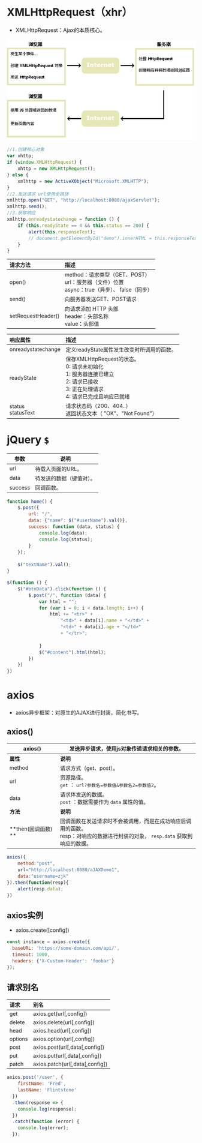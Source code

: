 # XMLHttpRequest（xhr）

- XMLHttpRequest：Ajax的本质核心。

<img src="../../pictures/ajax.gif" width=600x/>

```javascript
//1.创建核心对象
var xhttp;
if (window.XMLHttpRequest) {
    xhttp = new XMLHttpRequest();
} else {
    xmlhttp = new ActiveXObject("Microsoft.XMLHTTP");
}
//2.发送请求 url使用全路径
xmlhttp.open("GET", "http://localhost:8080/ajaxServlet");
xmlhttp.send();
//3.获取响应
xmlhttp.onreadystatechange = function () {
    if (this.readyState == 4 && this.status == 200) {
        alert(this.responseText);
        // document.getElementById("demo").innerHTML = this.responseText;
    }
}
```

| 请求方法           | 描述                                                         |
| :----------------- | :----------------------------------------------------------- |
| open()             | method：请求类型（GET、POST）<br>url：服务器（文件）位置 <br>async：true（异步）、 false（同步） |
| send()             | 向服务器发送GET、POST请求                                    |
| setRequestHeader() | 向请求添加 HTTP 头部<br>header：头部名称<br>value：头部值    |

| 响应属性               | 描述                                                         |
| :--------------------- | :----------------------------------------------------------- |
| onreadystatechange     | 定义readyState属性发生改变时所调用的函数。                   |
| readyState             | 保存XMLHttpRequest的状态。 <br>0: 请求未初始化 <br>1: 服务器连接已建立  <br>2: 请求已接收  <br>3: 正在处理请求   <br>4: 请求已完成且响应已就绪 |
| status<br />statusText | 请求状态码（200、404..）<br />返回状态文本（ "OK"、"Not Found"） |

# jQuery `$`

| 参数    | 说明                     |
| ------- | ------------------------ |
| url     | 待载入页面的URL。        |
| data    | 待发送的数据（键值对）。 |
| success | 回调函数。               |

```js
function home() {
    $.post({
        url: "/",
        data: {"name": $("#userName").val()},
        success: function (data, status) {
            console.log(data);
            console.log(status);
        }
    });

    $("textName").val();
}
```

```js
$(function () {
    $("#btnData").click(function () {
        $.post("/", function (data) {
            var html = "";
            for (var i = 0; i < data.length; i++) {
                html += "<tr>" +
                    "<td>" + data[i].name + "</td>" +
                    "<td>" + data[i].age + "</td>"
                    + "</tr>";

            }
            $("#content").html(html);
        })
    })
})
```

# axios

- axios异步框架：对原生的AJAX进行封装，简化书写。

## axios()

| axios()             | 发送异步请求，使用js对象传递请求相关的参数。                 |
| ------------------- | ------------------------------------------------------------ |
| **属性**            | **说明**                                                     |
| method              | 请求方式（get、post）。                                      |
| url                 | 资源路径。<br> `get` ： `url?参数名=参数值&参数名2=参数值2`。 |
| data                | 请求体发送的数据。<br>`post` ：数据需要作为 `data` 属性的值。 |
| **方法**            | **说明**                                                     |
| **then(回调函数) ** | 回调函数在发送请求时不会被调用，而是在成功响应后调用的函数。<br />resp：对响应的数据进行封装的对象， `resp.data` 获取到响应的数据。 |

```js
axios({
    method:"post",
    url="http://localhost:8080/aJAXDemo1",
    data:"username=zjk"
}).then(function(resp){
    alert(resp.data);
})
```

## axios实例

- axios.create([config])

```js
const instance = axios.create({
  baseURL: 'https://some-domain.com/api/',
  timeout: 1000,
  headers: {'X-Custom-Header': 'foobar'}
});
```

## 请求别名

| 请求    | 别名                            |
| :------ | :------------------------------ |
| get     | axios.get(url[,config])         |
| delete  | axios.delete(url[,config])      |
| head    | axios.head(url[,config])        |
| options | axios.option(url[,config])      |
| post    | axios.post(url[,data[,config])  |
| put     | axios.put(url[,data[,config])   |
| patch   | axios.patch(url[,data[,config]) |

```javascript
axios.post('/user', {
    firstName: 'Fred',
    lastName: 'Flintstone'
  })
  .then(response => {
    console.log(response);
  })
  .catch(function (error) {
    console.log(error);
  });
```

